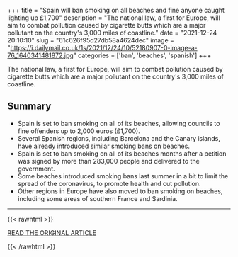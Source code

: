 +++
title = "Spain will ban smoking on all beaches and fine anyone caught lighting up £1,700"
description = "The national law, a first for Europe, will aim to combat pollution caused by cigarette butts which are a major pollutant on the country's 3,000 miles of coastline."
date = "2021-12-24 20:10:10"
slug = "61c626f95d27db58a4624dec"
image = "https://i.dailymail.co.uk/1s/2021/12/24/10/52180907-0-image-a-76_1640341481872.jpg"
categories = ['ban', 'beaches', 'spanish']
+++

The national law, a first for Europe, will aim to combat pollution caused by cigarette butts which are a major pollutant on the country's 3,000 miles of coastline.

## Summary

- Spain is set to ban smoking on all of its beaches, allowing councils to fine offenders up to 2,000 euros (£1,700).
- Several Spanish regions, including Barcelona and the Canary islands, have already introduced similar smoking bans on beaches.
- Spain is set to ban smoking on all of its beaches months after a petition was signed by more than 283,000 people and delivered to the government.
- Some beaches introduced smoking bans last summer in a bit to limit the spread of the coronavirus, to promote health and cut pollution.
- Other regions in Europe have also moved to ban smoking on beaches, including some areas of southern France and Sardinia.

---

{{< rawhtml >}}
  <p class="article-category">
    <a target="_blank" href="https://www.dailymail.co.uk/news/article-10342339/Spain-ban-smoking-beaches-fine-caught-lighting-1-700.html">READ THE ORIGINAL ARTICLE</a>
  </p>
{{< /rawhtml >}}
